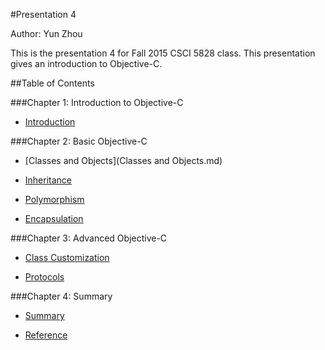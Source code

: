 #Presentation 4

Author: Yun Zhou

This is the presentation 4 for Fall 2015 CSCI 5828 class. This presentation gives an introduction to Objective-C.

##Table of Contents    

###Chapter 1: Introduction to Objective-C 

- [Introduction](Introduction.md)  

###Chapter 2: Basic Objective-C 
  
- [Classes and Objects](Classes and Objects.md)  

- [Inheritance](Inheritance.md)  

- [Polymorphism](Polymorphism.md)  

- [Encapsulation](Encapsulate.md)  

###Chapter 3: Advanced Objective-C
 
- [Class Customization](Customization.md)  

- [Protocols](Protocols.md)  

###Chapter 4: Summary  

- [Summary](Summary.md)  

- [Reference](Reference.md)  
